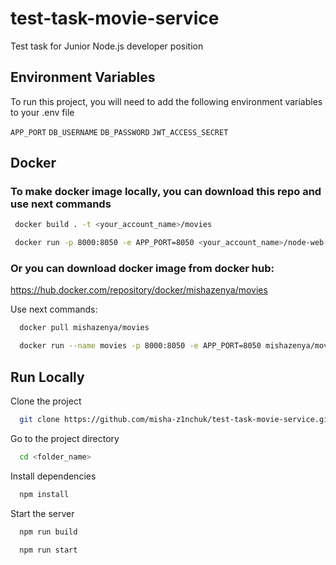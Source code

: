 # test-task-movie-service
Test task for Junior Node.js developer position





## Environment Variables

To run this project, you will need to add the following environment variables to your .env file

`APP_PORT`
`DB_USERNAME`
`DB_PASSWORD`
`JWT_ACCESS_SECRET`


## Docker
### To make docker image  locally, you can download this repo and use next commands
```bash
 docker build . -t <your_account_name>/movies
```

```bash
 docker run -p 8000:8050 -e APP_PORT=8050 <your_account_name>/node-web-app  
```

### Or you can download docker image from docker hub:
https://hub.docker.com/repository/docker/mishazenya/movies
 
  Use next commands:

  ```bash
    docker pull mishazenya/movies
 ```

  ```bash
    docker run --name movies -p 8000:8050 -e APP_PORT=8050 mishazenya/movies
 ```
## Run Locally

Clone the project

```bash
  git clone https://github.com/misha-z1nchuk/test-task-movie-service.git
```

Go to the project directory

```bash
  cd <folder_name>
```

Install dependencies

```bash
  npm install
```

Start the server

```bash
  npm run build
```

```bash
  npm run start
```
